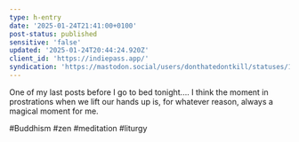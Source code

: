```yaml
---
type: h-entry
date: '2025-01-24T21:41:00+0100'
post-status: published
sensitive: 'false'
updated: '2025-01-24T20:44:24.920Z'
client_id: 'https://indiepass.app/'
syndication: 'https://mastodon.social/users/donthatedontkill/statuses/113885278959284656'
---
```

One of my last posts before I go to bed tonight.... I think the moment in prostrations when we lift our hands up is, for whatever reason, always a magical moment for me.

#Buddhism #zen #meditation #liturgy